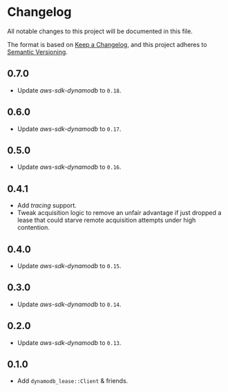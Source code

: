 # Changelog
All notable changes to this project will be documented in this file.

The format is based on [Keep a Changelog](https://keepachangelog.com/en/1.0.0/),
and this project adheres to [Semantic Versioning](https://semver.org/spec/v2.0.0.html).

## 0.7.0
* Update _aws-sdk-dynamodb_ to `0.18`.

## 0.6.0
* Update _aws-sdk-dynamodb_ to `0.17`.

## 0.5.0
* Update _aws-sdk-dynamodb_ to `0.16`.

## 0.4.1
* Add _tracing_ support.
* Tweak acquisition logic to remove an unfair advantage if just dropped a lease that could
  starve remote acquisition attempts under high contention.

## 0.4.0
* Update _aws-sdk-dynamodb_ to `0.15`.

## 0.3.0
* Update _aws-sdk-dynamodb_ to `0.14`.

## 0.2.0
* Update _aws-sdk-dynamodb_ to `0.13`.

## 0.1.0
* Add `dynamodb_lease::Client` & friends.
